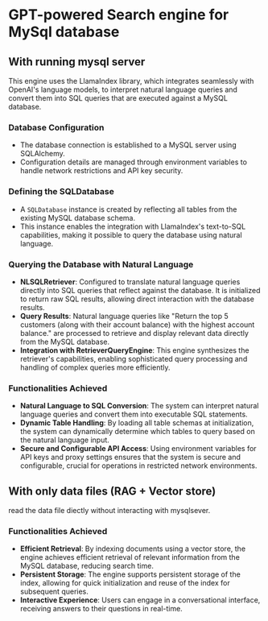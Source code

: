 # GPT-powered Search engine for MySql database

## With running mysql server
This engine uses the LlamaIndex library, which integrates seamlessly with OpenAI's language models, to interpret natural language queries and convert them into SQL queries that are executed against a MySQL database.

### Database Configuration
- The database connection is established to a MySQL server using SQLAlchemy. 
- Configuration details are managed through environment variables to handle network restrictions and API key security.

### Defining the SQLDatabase
- A `SQLDatabase` instance is created by reflecting all tables from the existing MySQL database schema. 
- This instance enables the integration with LlamaIndex's text-to-SQL capabilities, making it possible to query the database using natural language.

### Querying the Database with Natural Language
- **NLSQLRetriever**: Configured to translate natural language queries directly into SQL queries that reflect against the database. It is initialized to return raw SQL results, allowing direct interaction with the database results.
- **Query Results**: Natural language queries like "Return the top 5 customers (along with their account balance) with the highest account balance." are processed to retrieve and display relevant data directly from the MySQL database.
- **Integration with RetrieverQueryEngine**: This engine synthesizes the retriever's capabilities, enabling sophisticated query processing and handling of complex queries more efficiently.

### Functionalities Achieved
- **Natural Language to SQL Conversion**: The system can interpret natural language queries and convert them into executable SQL statements.
- **Dynamic Table Handling**: By loading all table schemas at initialization, the system can dynamically determine which tables to query based on the natural language input.
- **Secure and Configurable API Access**: Using environment variables for API keys and proxy settings ensures that the system is secure and configurable, crucial for operations in restricted network environments.

## With only data files (RAG + Vector store)
read the data file diectly without interacting with mysqlsever.
### Functionalities Achieved
- **Efficient Retrieval**: By indexing documents using a vector store, the engine achieves efficient retrieval of relevant information from the MySQL database, reducing search time.
- **Persistent Storage**: The engine supports persistent storage of the index, allowing for quick initialization and reuse of the index for subsequent queries.
- **Interactive Experience**: Users can engage in a conversational interface, receiving answers to their questions in real-time.
